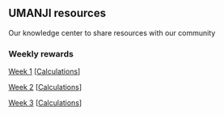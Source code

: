 ## UMANJI resources

Our knowledge center to share resources with our community 

### Weekly rewards

[Week 1](https://github.com/Machinalabs/protocol/blob/master/packages/affiliates/liquidity-mining/yuma21-weekly-payouts/Week_1_Mining_Rewards.json) [[Calculations](https://github.com/Machinalabs/protocol/blob/master/packages/affiliates/liquidity-mining/yumaWeek1.sh)]

[Week 2](https://github.com/Machinalabs/protocol/blob/master/packages/affiliates/liquidity-mining/yuma21-weekly-payouts/Week_2_Mining_Rewards.json) [[Calculations](https://github.com/Machinalabs/protocol/blob/master/packages/affiliates/liquidity-mining/yumaWeek2.sh)]

[Week 3](https://github.com/Machinalabs/protocol/blob/master/packages/affiliates/liquidity-mining/yuma21-weekly-payouts/Week_1_Mining_Rewards.json) [[Calculations](https://github.com/Machinalabs/protocol/blob/master/packages/affiliates/liquidity-mining/yumaWeek3.sh)]
